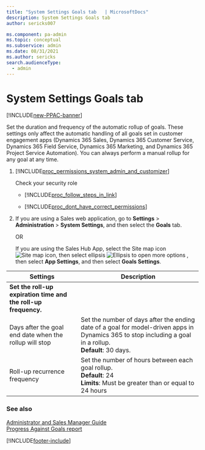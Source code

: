 ```yaml
---
title: "System Settings Goals tab   | MicrosoftDocs"
description: System Settings Goals tab 
author: sericks007

ms.component: pa-admin
ms.topic: conceptual
ms.subservice: admin
ms.date: 08/31/2021
ms.author: sericks
search.audienceType: 
  - admin
---
```

# System Settings Goals tab

[!INCLUDE[new-PPAC-banner](~/includes/new-PPAC-banner.md)]

Set the duration and frequency of the automatic rollup of goals. These settings only affect the automatic handling of all goals set in customer engagement apps (Dynamics 365 Sales, Dynamics 365 Customer Service, Dynamics 365 Field Service, Dynamics 365 Marketing, and Dynamics 365 Project Service Automation). You can always perform a manual rollup for any goal at any time.  

<!-- legacy procedure -->
  
1. [!INCLUDE[proc_permissions_system_admin_and_customizer](../includes/proc-permissions-system-admin-and-customizer.md)]  
  
    Check your security role  
  
   - [!INCLUDE[proc_follow_steps_in_link](../includes/proc-follow-steps-in-link.md)]  
  
   - [!INCLUDE[proc_dont_have_correct_permissions](../includes/proc-dont-have-correct-permissions.md)]  
  
2. If you are using a Sales web application, go to **Settings** > **Administration** > **System Settings**, and then select the **Goals** tab.

   OR 

   If you are using the Sales Hub App, select the Site map icon ![Site map icon](media/site-map-icon.png "Site map icon"), then select ellipsis ![Ellipsis to open more options](media/ellipsis-more-options.png "Ellipsis to open more options") , then select **App Settings**, and then select **Goals Settings**.
  
  
|    Settings    |   Description     |
|-------------------|-----------------|
| **Set the roll-up expiration time and the roll-up frequency.** |  |
|     Days after the goal end date when the rollup will stop     | Set the number of days after the ending date of a goal for model-driven apps in Dynamics 365 to stop including a goal in a rollup. <br>**Default**: 30 days.|
|   Roll-up recurrence frequency    |   Set the number of hours between each goal rollup. <br>**Default**: 24 <br>**Limits**: Must be greater than or equal to 24 hours                                                    |
  
### See also  
 [Administrator and Sales Manager Guide](/dynamics365/sales-enterprise/admin-guide)  
 [Progress Against Goals report](/dynamics365/customerengagement/on-premises/basics/sales-insights-reports#progress-against-goals-report)


[!INCLUDE[footer-include](../includes/footer-banner.md)]
